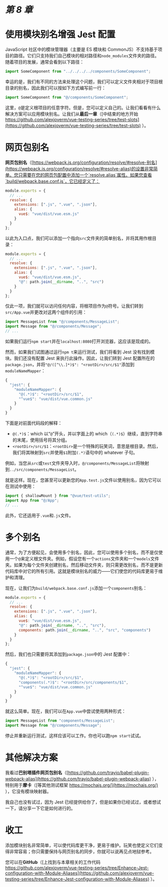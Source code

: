 # *第 8 章*

# 使用模块别名增强 Jest 配置

JavaScript 社区中的模块管理器（主要是 ES 模块和 CommonJS）不支持基于项目的路径。它们只支持我们自己模块的相对路径和`node_modules`文件夹的路径。随着项目的发展，通常会看到以下路径：

```js
import SomeComponent from "../../../../components/SomeComponent";
```

幸运的是，我们有不同的方法来处理这个问题，我们可以定义文件夹相对于项目根目录的别名，因此我们可以按如下方式编写前一行：

```js
import SomeComponent from "@/components/SomeComponent";
```

这里，`@`是定义根项目的任意字符。但是，您可以定义自己的。让我们看看有什么解决方案可以应用模块别名。让我们从**最后一章**（[中结束的地方开始 https://github.com/alexjoverm/vue-testing-series/tree/test-slots](https://github.com/alexjoverm/vue-testing-series/tree/test-slots) ）。

# 网页包别名

**网页包别名**（[https://webpack.js.org/configuration/resolve/#resolve-别名](https://webpack.js.org/configuration/resolve/#resolve-alias)的设置非常简单。您只需要在您的网页包配置中添加一个`resolve.alias`属性。如果您查看`build/webpack.base.conf.js`，它已经定义了：

```js
module.exports = {
  // ...
  resolve: {
    extensions: [".js", ".vue", ".json"],
    alias: {
      vue$: "vue/dist/vue.esm.js"
    }
  }
};
```

以此为入口点，我们可以添加一个指向`src`文件夹的简单别名，并将其用作根目录：

```js
module.exports = {
  // ...
  resolve: {
    extensions: [".js", ".vue", ".json"],
    alias: {
      vue$: "vue/dist/vue.esm.js",
      "@": path.join(__dirname, "..", "src")
    }
  }
};
```

仅此一项，我们就可以访问任何内容，将根项目作为`@`符号。让我们转到`src/App.vue`并更改对这两个组件的引用：

```js
import MessageList from "@/components/MessageList";
import Message from "@/components/Message";
// ...
```

如果我们运行`npm start`并在`localhost:8080`打开浏览器，这应该是现成的。

然而，如果我们试图通过运行`npm t`来运行测试，我们将看到 Jest 没有找到模块。我们还没有配置 Jest 来执行此操作。因此，让我们转到 Jest 配置所在的`package.json`，并将`"@/([^\\.]*)$": "<rootDir>/src/$1"`添加到`moduleNameMapper`：

```js
{
  "jest": {
    "moduleNameMapper": {
      "@(.*)$": "<rootDir>/src/$1",
      "^vue$": "vue/dist/vue.common.js"
    }
  }
}
```

下面是对前面代码段的解释：

*   `@(.*)$`：which 以“`@`”开头，并以字面上的 which（`(.*)$`）继续，直到字符串的末尾，使用括号将其分组。
*   `<rootDir>/src/$1`：`<rootDir>`是一个特殊的玩笑词，意思是根目录。然后，我们将其映射到`src`并使用`$1`附加`(.*)`语句中的 whatever 子句。

例如，当您从`src`或`test`文件夹导入时，`@/components/MessageList`将映射到`../src/components/MessageList`。

就是这样。现在，您甚至可以更新您的`App.test.js`文件以使用别名，因为它可以在测试中使用：

```js
import { shallowMount } from "@vue/test-utils";
import App from "@/App";
// ...
```

此外，它还适用于`.vue`和`.js`文件。

# 多个别名

通常，为了方便起见，会使用多个别名，因此，您可以使用多个别名，而不是仅使用一个`@`来定义根文件夹。例如，假设您有一个`actions`文件夹和一个`models`文件夹。如果为每个文件夹创建别名，然后移动文件夹，则只需更改别名，而不是更新代码库中对它的所有引用。这就是模块别名的威力——它们使您的代码库更易于维护和清理。

现在，让我们为`build/webpack.base.conf.js`添加一个`components`别名：

```js
module.exports = {
  // ...
  resolve: {
    extensions: [".js", ".vue", ".json"],
    alias: {
      vue$: "vue/dist/vue.esm.js",
      "@": path.join(__dirname, "..", "src"),
      components: path.join(__dirname, "..", "src", "components")
    }
  }
};
```

然后，我们也只需要将其添加到`package.json`中的 Jest 配置中：

```js
{
  "jest": {
    "moduleNameMapper": {
      "@(.*)$": "<rootDir>/src/$1",
      "components(.*)$": "<rootDir>/src/components/$1",
      "^vue$": "vue/dist/vue.common.js"
    }
  }
}
```

就这么简单。现在，我们可以在`App.vue`中尝试使用两种形式：

```js
import MessageList from "components/MessageList";
import Message from "@/components/Message";
```

停止并重新运行测试，这样应该可以工作。你也可以跑`npm start`试试。

# 其他解决方案

我看过**巴别塔插件网页包别名**（[https://github.com/trayio/babel-plugin-webpack-alias](https://github.com/trayio/babel-plugin-webpack-alias) ），特别用于**摩卡**（[等其他测试框架 https://mochajs.org/](https://mochajs.org/) ），它没有模块映射器。

我自己也没有试过，因为 Jest 已经提供给你了，但是如果你已经试过，或者想试一下，请分享一下它是如何进行的。

# 收工

添加模块别名非常简单，可以使代码库更干净，更易于维护。玩笑也使定义它们变得非常容易；你只需要保持与网页别名的同步，你就可以说再见点地狱参考。

您可以在**GitHub**（[上找到与本章相关的工作代码 https://github.com/alexjoverm/vue-testing-series/tree/Enhance-Jest-configuration-with-Module-Aliases](https://github.com/alexjoverm/vue-testing-series/tree/Enhance-Jest-configuration-with-Module-Aliases) ）。
